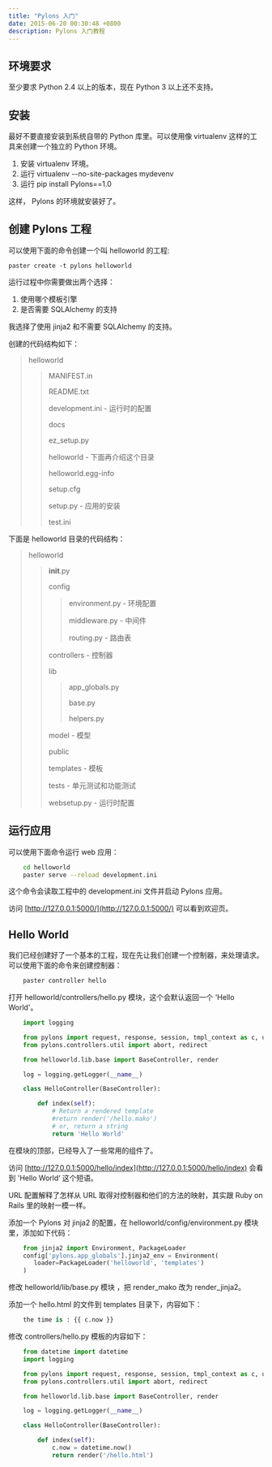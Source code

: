 ```yaml
---
title: "Pylons 入门"
date: 2015-06-20 00:30:48 +0800
description: Pylons 入门教程
---
```


## 环境要求

至少要求 Python 2.4 以上的版本，现在 Python 3 以上还不支持。

## 安装

最好不要直接安装到系统自带的 Python 库里。可以使用像  virtualenv 这样的工具来创建一个独立的 Python 环境。

1. 安装 virtualenv 环境。
2. 运行 virtualenv --no-site-packages mydevenv
3. 运行 pip install Pylons==1.0

这样， Pylons 的环境就安装好了。

<!--more-->

## 创建 Pylons 工程

可以使用下面的命令创建一个叫 helloworld 的工程:

    paster create -t pylons helloworld

运行过程中你需要做出两个选择：

1. 使用哪个模板引擎
2. 是否需要 SQLAlchemy 的支持

我选择了使用 jinja2 和不需要 SQLAlchemy 的支持。

创建的代码结构如下：

> helloworld
>
> > MANIFEST.in
> >
> > README.txt
> >
> > development.ini - 运行时的配置
> >
> > docs
> >
> > ez_setup.py
> >
> > helloworld - 下面再介绍这个目录
> >
> > helloworld.egg-info
> >
> > setup.cfg
> >
> > setup.py -  应用的安装
> >
> > test.ini

下面是 helloworld 目录的代码结构：

> helloworld
>
> > __init__.py
> >
> > config
> > > environment.py - 环境配置
> > >
> > > middleware.py - 中间件
> > >
> > > routing.py - 路由表
> > >
> > controllers - 控制器
> >
> > lib
> > > app_globals.py
> > >
> > > base.py
> > >
> > > helpers.py
> > >
> > model - 模型
> >
> > public
> >
> > templates - 模板
> >
> > tests - 单元测试和功能测试
> >
> > websetup.py -  运行时配置

## 运行应用

可以使用下面命令运行 web 应用：

~~~ bash
    cd helloworld
    paster serve --reload development.ini
~~~

这个命令会读取工程中的 development.ini 文件并启动 Pylons 应用。

访问 [http://127.0.0.1:5000/](http://127.0.0.1:5000/) 可以看到欢迎页。

## Hello World

我们已经创建好了一个基本的工程，现在先让我们创建一个控制器，来处理请求。可以使用下面的命令来创建控制器：

~~~ bash
    paster controller hello
~~~

打开 helloworld/controllers/hello.py 模块，这个会默认返回一个 'Hello World'。

~~~ python
    import logging

    from pylons import request, response, session, tmpl_context as c, url
    from pylons.controllers.util import abort, redirect

    from helloworld.lib.base import BaseController, render

    log = logging.getLogger(__name__)

    class HelloController(BaseController):

        def index(self):
            # Return a rendered template
            #return render('/hello.mako')
            # or, return a string
            return 'Hello World'
~~~

在模块的顶部，已经导入了一些常用的组件了。

访问  [http://127.0.0.1:5000/hello/index](http://127.0.0.1:5000/hello/index) 会看到 'Hello World‘ 这个短语。

URL 配置解释了怎样从 URL 取得对控制器和他们的方法的映射，其实跟 Ruby on Rails 里的映射一模一样。

添加一个 Pylons 对 jinja2 的配置，在 helloworld/config/environment.py 模块里，添加如下代码：

~~~ python
    from jinja2 import Environment, PackageLoader
    config['pylons.app_globals'].jinja2_env = Environment(
       loader=PackageLoader('helloworld', 'templates')
    )
~~~

修改 helloworld/lib/base.py 模块 ，把 render_mako 改为 render_jinja2。

添加一个 hello.html 的文件到 templates 目录下，内容如下：

~~~ python
    the time is : {{ c.now }}
~~~

修改 controllers/hello.py 模板的内容如下：

~~~ python
    from datetime import datetime
    import logging

    from pylons import request, response, session, tmpl_context as c, url
    from pylons.controllers.util import abort, redirect

    from helloworld.lib.base import BaseController, render

    log = logging.getLogger(__name__)

    class HelloController(BaseController):

        def index(self):
            c.now = datetime.now()
            return render('/hello.html')
~~~
